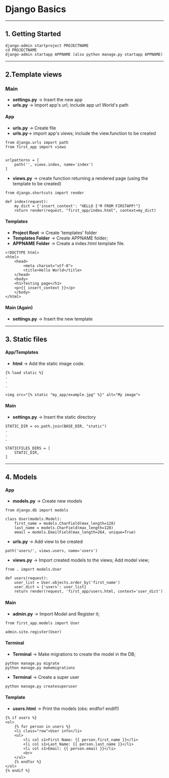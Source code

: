 # Django Basics

---
## 1. Getting Started

```
django-admin startproject PROJECTNAME
cd PROJECTNAME
django-admin startapp APPNAME (also python manage.py startapp APPNAME)
```

---
## 2.Template views

### Main
* **settings.py** -> Insert the new app
* **urls.py** -> Import app's url; include app url World's path 

#### App
* **urls.py** -> Create file
* **urls.py**-> import app's views; include the view.function to be created
```
from django.urls import path
from first_app import views


urlpatterns = [
    path('', views.index, name='index')
]
```
* **views.py** -> create function returning a rendered page (using the template to be created)

```
from django.shortcuts import render

def index(request):
    my_dict = {'insert_context': "HELLO I'M FROM FIRSTAPP!"}
    return render(request, "first_app/index.html", context=my_dict)
```


#### Templates
* **Project Root** -> Create 'templates' folder
* **Templates Folder** -> Create APPNAME folder; 
* **APPNAME Folder** -> Create a index.html template file.

```
<!DOCTYPE html>
<html>
	<head>
		<meta charset="utf-8">
		<title>Hello World</title>
	</head>
	<body>
	<h1>Testing page</h1>
	<p>{{ insert_context }}</p>
	</body>
</html>
```

#### Main (Again)
* **settings.py** -> Insert the new template


---

## 3. Static files


#### App/Templates

* **html** -> Add the static image code.

```
{% load static %}
.
.
.

<img src="{% static "my_app/example.jpg" %}" alt="My image">
```

#### Main

* **settings.py** -> Insert the static directory

```
STATIC_DIR = os.path.join(BASE_DIR, "static")
.
.
.

STATICFILES_DIRS = [
    STATIC_DIR,
]
```


---

## 4. Models



#### App

* **models.py** -> Create new models

```
from django.db import models

class User(models.Model):
    first_name = models.CharField(max_length=128)
    last_name = models.CharField(max_length=128)
    email = models.EmailField(max_length=264, unique=True)

```

* **urls.py** -> Add view to be created

```
path('users/', views.users, name='users')
```


* **views.py** -> Import created models to the views; Add model view;

```
from . import models.User

def users(request):
	user_list = User.objects.order_by('first_name')
	user_dict = {'users': user_list}
	return render(request, 'first_app/users.html, context='user_dict')
```

#### Main

* **admin.py** -> Import Model and Register it;

```
from first_app.models import User

admin.site.register(User)
```

#### Terminal


* **Terminal** -> Make migrations to create the model in the DB;

```
python manage.py migrate
python manage.py makemigrations
```

* **Terminal** -> Create a super user
```
python manage.py createsuperuser
```

#### Template


* **users.html** -> Print the models (obs: endfor! endif!)


```
{% if users %}
<ol>
	{% for person in users %}
	<li class="row">User info</li>
	<ul>
		<li col s1>First Name: {{ person.first_name }}</li>
		<li col s1>Last Name: {{ person.last_name }}</li>
		<li col s1>Email: {{ person.email }}</li>
		<br>
	</ul>
	{% endfor %}
</ol>
{% endif %}
```